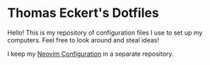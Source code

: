 # Thomas Eckert's Dotfiles

Hello! This is my repository of configuration files I use to set up my computers.
Feel free to look around and steal ideas!

I keep my [Neovim Configuration](https://github.com/t-eckert/neovim-config) in a separate repository.

